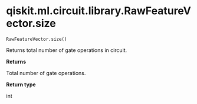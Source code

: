 # qiskit.ml.circuit.library.RawFeatureVector.size

`RawFeatureVector.size()`

Returns total number of gate operations in circuit.

**Returns**

Total number of gate operations.

**Return type**

int

